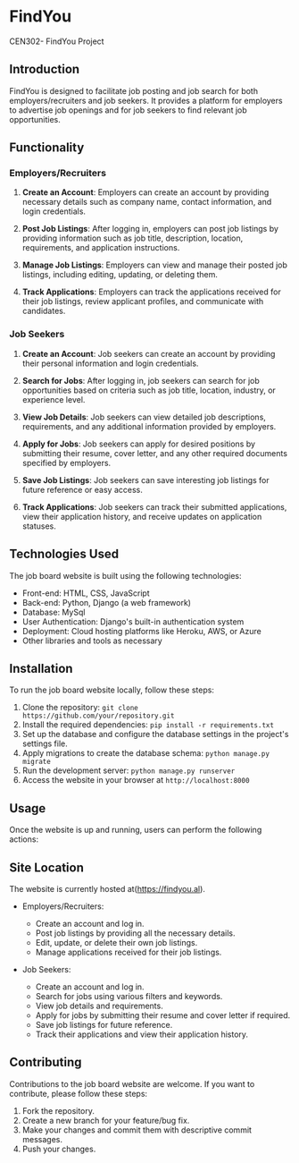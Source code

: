 # FindYou
CEN302- FindYou Project

## Introduction
FindYou is designed to facilitate job posting and job search for both employers/recruiters and job seekers. It provides a platform for employers to advertise job openings and for job seekers to find relevant job opportunities.

## Functionality

### Employers/Recruiters
1. **Create an Account**: Employers can create an account by providing necessary details such as company name, contact information, and login credentials.

2. **Post Job Listings**: After logging in, employers can post job listings by providing information such as job title, description, location, requirements, and application instructions.

3. **Manage Job Listings**: Employers can view and manage their posted job listings, including editing, updating, or deleting them.

4. **Track Applications**: Employers can track the applications received for their job listings, review applicant profiles, and communicate with candidates.

### Job Seekers
1. **Create an Account**: Job seekers can create an account by providing their personal information and login credentials.

2. **Search for Jobs**: After logging in, job seekers can search for job opportunities based on criteria such as job title, location, industry, or experience level.

3. **View Job Details**: Job seekers can view detailed job descriptions, requirements, and any additional information provided by employers.

4. **Apply for Jobs**: Job seekers can apply for desired positions by submitting their resume, cover letter, and any other required documents specified by employers.

5. **Save Job Listings**: Job seekers can save interesting job listings for future reference or easy access.

6. **Track Applications**: Job seekers can track their submitted applications, view their application history, and receive updates on application statuses.

## Technologies Used
The job board website is built using the following technologies:

- Front-end: HTML, CSS, JavaScript
- Back-end: Python, Django (a web framework)
- Database: MySql
- User Authentication: Django's built-in authentication system
- Deployment: Cloud hosting platforms like Heroku, AWS, or Azure
- Other libraries and tools as necessary

## Installation
To run the job board website locally, follow these steps:

1. Clone the repository: `git clone https://github.com/your/repository.git`
2. Install the required dependencies: `pip install -r requirements.txt`
3. Set up the database and configure the database settings in the project's settings file.
4. Apply migrations to create the database schema: `python manage.py migrate`
5. Run the development server: `python manage.py runserver`
6. Access the website in your browser at `http://localhost:8000`

## Usage
Once the website is up and running, users can perform the following actions:

## Site Location
The website is currently hosted at(https://findyou.al).

- Employers/Recruiters:
  - Create an account and log in.
  - Post job listings by providing all the necessary details.
  - Edit, update, or delete their own job listings.
  - Manage applications received for their job listings.

- Job Seekers:
  - Create an account and log in.
  - Search for jobs using various filters and keywords.
  - View job details and requirements.
  - Apply for jobs by submitting their resume and cover letter if required.
  - Save job listings for future reference.
  - Track their applications and view their application history.

## Contributing
Contributions to the job board website are welcome. If you want to contribute, please follow these steps:

1. Fork the repository.
2. Create a new branch for your feature/bug fix.
3. Make your changes and commit them with descriptive commit messages.
4. Push your changes. 

